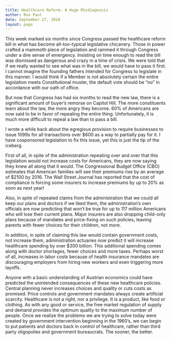 ```yaml
---
title: Healthcare Reform: A Huge Misdiagnosis
author: Ron Paul
date: September 27, 2010
layout: page
---
```


This week marked six months since Congress passed the healthcare reform bill in
what has become all-too-typical legislative chicanery. Those in power crafted a
mammoth piece of legislation and rammed it through Congress under a dire sense
of emergency. Insisting on time enough to read the bill was dismissed as
dangerous and crazy in a time of crisis. We were told that if we really wanted
to see what was in the bill, we would have to pass it first. I cannot imagine
the founding fathers intended for Congress to legislate in this manner. I would
think if a Member is not absolutely certain the entire legislation meets
Constitutional muster, the default vote should be “no” in accordance with our
oath of office.

But now that Congress has had six months to read the new law, there is a
significant amount of buyer’s remorse on Capitol Hill. The more constituents
learn about the law, the more angry they become. 60% of Americans are now said
to be in favor of repealing the entire thing. Unfortunately, it is much more
difficult to repeal a law than to pass a bill.

I wrote a while back about the egregious provision to require businesses to
issue 1099s for all transactions over $600 as a way to partially pay for it. I
have cosponsored legislation to fix this issue, yet this is just the tip of the
iceberg.

First of all, in spite of the administration repeating over and over that this
legislation would not increase costs for Americans, they are now saying they
knew all along that it would. The Congressional Budget Office (CBO) estimates
that American families will see their premiums rise by an average of $2100 by
2016. The Wall Street Journal has reported that the cost of compliance is
forcing some insurers to increase premiums by up to 20% as soon as next year!

Also, in spite of repeated claims from the administration that we could all
keep our plans and doctors if we liked them, the administration’s own officials
are now predicting that won’t be true for up to 117 million Americans who will
lose their current plans. Major insurers are also dropping child-only plans
because of mandates and price-fixing on such policies, leaving parents with
fewer choices for their children, not more.

In addition, in spite of claiming this law would contain government costs, not
increase them, administration actuaries now predict it will increase healthcare
spending by over $300 billion. This additional spending comes along with doctor
shortages, fewer choices and more taxes. Perhaps worst of all, increases in
labor costs because of health insurance mandates are discouraging employers
from hiring new workers and even triggering more layoffs.

Anyone with a basic understanding of Austrian economics could have predicted
the unintended consequences of these new healthcare policies. Central planning
never increases choices and quality or cuts costs as promised. Price controls
and government mandates always create artificial scarcity. Healthcare is not a
right, nor a privilege. It is a product, like food or clothing. As with any
good or service, the free market regulation of supply and demand provides the
optimum quality to the maximum number of people. Once we realize the problems
we are trying to solve today were created by government intervention beginning
in the 1960’s, we can begin to put patients and doctors back in control of
healthcare, rather than third party oligopolies and government bureaucrats. The
sooner, the better.

